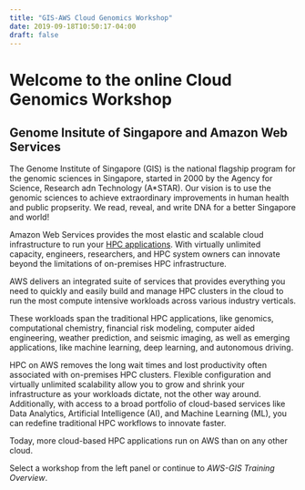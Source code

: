 ```yaml
---
title: "GIS-AWS Cloud Genomics Workshop"
date: 2019-09-18T10:50:17-04:00
draft: false
---
```

# Welcome to the online Cloud Genomics Workshop
## Genome Insitute of Singapore and Amazon Web Services

The Genome Institute of Singapore (GIS) is the national flagship program for the genomic sciences in Singapore, started in 2000 by the Agency for Science, Research adn Technology (A*STAR). Our vision is to use the genomic sciences to achieve extraordinary improvements in human health and public propserity. We read, reveal, and write DNA for a better Singapore and world!

Amazon Web Services provides the most elastic and scalable cloud infrastructure to run your [HPC applications](https://aws.amazon.com/hpc/). With virtually unlimited capacity, engineers, researchers, and HPC system owners can innovate beyond the limitations of on-premises HPC infrastructure.

AWS delivers an integrated suite of services that provides everything you need to quickly and easily build and manage HPC clusters in the cloud to run the most compute intensive workloads across various industry verticals.

These workloads span the traditional HPC applications, like genomics, computational chemistry, financial risk modeling, computer aided engineering, weather prediction, and seismic imaging, as well as emerging applications, like machine learning, deep learning, and autonomous driving.

HPC on AWS removes the long wait times and lost productivity often associated with on-premises HPC clusters. Flexible configuration and virtually unlimited scalability allow you to grow and shrink your infrastructure as your workloads dictate, not the other way around. Additionally, with access to a broad portfolio of cloud-based services like Data Analytics, Artificial Intelligence (AI), and Machine Learning (ML), you can redefine traditional HPC workflows to innovate faster.

Today, more cloud-based HPC applications run on AWS than on any other cloud.

Select a workshop from the left panel or continue to *AWS-GIS Training Overview*.

